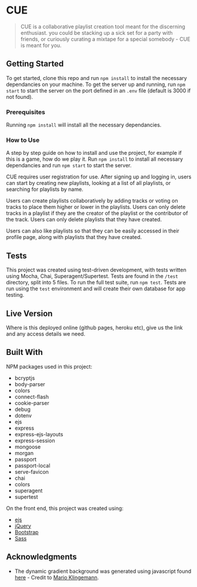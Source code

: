 # CUE

> CUE is a collaborative playlist creation tool meant for the discerning enthusiast. you could be stacking up a sick set for a party with friends, or curiously curating a mixtape for a special somebody - CUE is meant for you.

## Getting Started

To get started, clone this repo and run `npm install` to install the necessary dependancies on your machine.
To get the server up and running, run `npm start` to start the server on the port defined in an `.env` file (default is 3000 if not found).

### Prerequisites

Running `npm install` will install all the necessary dependancies.

### How to Use

A step by step guide on how to install and use the project, for example if this is a game, how do we play it.
Run `npm install` to install all necessary dependancies and run `npm start` to start the server.

CUE requires user registration for use. After signing up and logging in, users can start by creating new playlists, looking at a list of all playlists, or searching for playlists by name.

Users can create playlists collaboratively by adding tracks or voting on tracks to place them higher or lower in the playlists. Users can only delete tracks in a playlist if they are the creator of the playlist or the contributor of the track. Users can only delete playlists that they have created.

Users can also like playlists so that they can be easily accessed in their profile page, along with playlists that they have created.

## Tests

This project was created using test-driven development, with tests written using Mocha, Chai, Superagent/Supertest.
Tests are found in the `/test` directory, split into 5 files.
To run the full test suite, run `npm test`.
Tests are run using the `test` environment and will create their own database for app testing.

## Live Version

Where is this deployed online (github pages, heroku etc), give us the link and any access details we need.

## Built With

NPM packages used in this project:
* bcryptjs
* body-parser
* colors
* connect-flash
* cookie-parser
* debug
* dotenv
* ejs
* express
* express-ejs-layouts
* express-session
* mongoose
* morgan
* passport
* passport-local
* serve-favicon
* chai
* colors
* superagent
* supertest

On the front end, this project was created using:
* [ejs](http://www.ejs.co/)
* [jQuery](http://jquery.com/)
* [Bootstrap](http://getbootstrap.com/)
* [Sass](http://sass-lang.com/)

## Acknowledgments

* The dynamic gradient background was generated using javascript found [here](https://codepen.io/quasimondo/pen/lDdrF) - Credit to [Mario Klingemann](https://codepen.io/quasimondo/).


